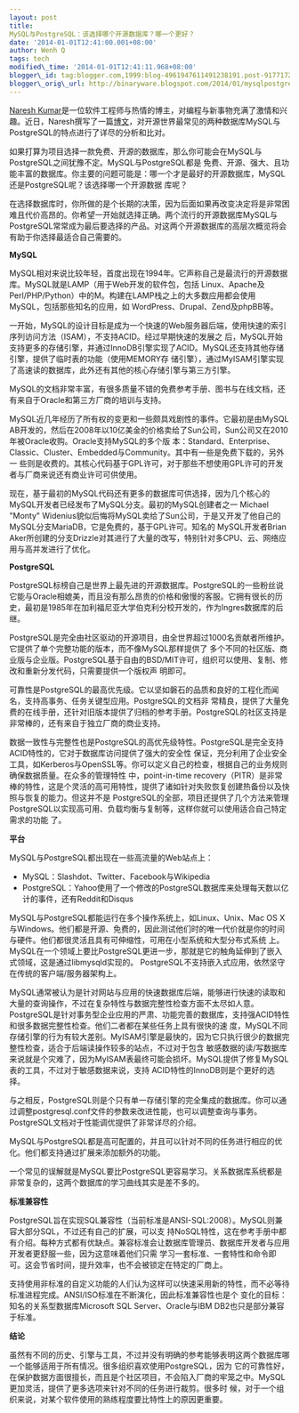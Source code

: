 ```yaml
--- 
layout: post 
title:
MySQL与PostgreSQL：该选择哪个开源数据库？哪一个更好？ 
date: '2014-01-01T12:41:00.001+08:00' 
author: Wenh Q
tags: tech
modified\_time: '2014-01-01T12:41:11.968+08:00' 
blogger\_id: tag:blogger.com,1999:blog-4961947611491238191.post-917717216473128347
blogger\_orig\_url: http://binaryware.blogspot.com/2014/01/mysqlpostgresql.html
--- 
```

[Naresh
Kumar](http://theprofessionalspoint.blogspot.in/p/technologies-delphi-2010-and-xe2.html)是一位软件工程师与热情的博主，对编程与新事物充满了激情和兴趣。近日，Naresh撰写了一篇[博文](http://theprofessionalspoint.blogspot.in/2013/12/mysql-vs-postgresql-which-open-source.html)，对开源世界最常见的两种数据库MySQL与PostgreSQL的特点进行了详尽的分析和比对。

如果打算为项目选择一款免费、开源的数据库，那么你可能会在MySQL与PostgreSQL之间犹豫不定。MySQL与PostgreSQL都是
免费、开源、强大、且功能丰富的数据库。你主要的问题可能是：哪一个才是最好的开源数据库，MySQL还是PostgreSQL呢？该选择哪一个开源数据
库呢？

在选择数据库时，你所做的是个长期的决策，因为后面如果再改变决定将是非常困难且代价高昂的。你希望一开始就选择正确。两个流行的开源数据库MySQL与PostgreSQL常常成为最后要选择的产品。对这两个开源数据库的高层次概览将会有助于你选择最适合自己需要的。

**MySQL**

MySQL相对来说比较年轻，首度出现在1994年。它声称自己是最流行的开源数据库。MySQL就是LAMP（用于Web开发的软件包，包括
Linux、Apache及Perl/PHP/Python）中的M。构建在LAMP栈之上的大多数应用都会使用MySQL，包括那些知名的应用，如
WordPress、Drupal、Zend及phpBB等。

一开始，MySQL的设计目标是成为一个快速的Web服务器后端，使用快速的索引序列访问方法（ISAM），不支持ACID。经过早期快速的发展之
后，MySQL开始支持更多的存储引擎，并通过InnoDB引擎实现了ACID。MySQL还支持其他存储引擎，提供了临时表的功能（使用MEMORY存
储引擎），通过MyISAM引擎实现了高速读的数据库，此外还有其他的核心存储引擎与第三方引擎。

MySQL的文档非常丰富，有很多质量不错的免费参考手册、图书与在线文档，还有来自于Oracle和第三方厂商的培训与支持。

MySQL近几年经历了所有权的变更和一些颇具戏剧性的事件。它最初是由MySQL
AB开发的，然后在2008年以10亿美金的价格卖给了Sun公司，Sun公司又在2010年被Oracle收购。Oracle支持MySQL的多个版
本：Standard、Enterprise、Classic、Cluster、Embedded与Community。其中有一些是免费下载的，另外一
些则是收费的。其核心代码基于GPL许可，对于那些不想使用GPL许可的开发者与厂商来说还有商业许可可供使用。

现在，基于最初的MySQL代码还有更多的数据库可供选择，因为几个核心的MySQL开发者已经发布了MySQL分支。最初的MySQL创建者之一
Michael "Monty"
Widenius貌似后悔将MySQL卖给了Sun公司，于是又开发了他自己的MySQL分支MariaDB，它是免费的，基于GPL许可。知名的
MySQL开发者Brian
Aker所创建的分支Drizzle对其进行了大量的改写，特别针对多CPU、云、网络应用与高并发进行了优化。

**PostgreSQL**

PostgreSQL标榜自己是世界上最先进的开源数据库。PostgreSQL的一些粉丝说它能与Oracle相媲美，而且没有那么昂贵的价格和傲慢的客服。它拥有很长的历史，最初是1985年在加利福尼亚大学伯克利分校开发的，作为Ingres数据库的后继。

PostgreSQL是完全由社区驱动的开源项目，由全世界超过1000名贡献者所维护。它提供了单个完整功能的版本，而不像MySQL那样提供了
多个不同的社区版、商业版与企业版。PostgreSQL基于自由的BSD/MIT许可，组织可以使用、复制、修改和重新分发代码，只需要提供一个版权声
明即可。

可靠性是PostgreSQL的最高优先级。它以坚如磐石的品质和良好的工程化而闻名，支持高事务、任务关键型应用。PostgreSQL的文档非
常精良，提供了大量免费的在线手册，还针对旧版本提供了归档的参考手册。PostgreSQL的社区支持是非常棒的，还有来自于独立厂商的商业支持。

数据一致性与完整性也是PostgreSQL的高优先级特性。PostgreSQL是完全支持ACID特性的，它对于数据库访问提供了强大的安全性
保证，充分利用了企业安全工具，如Kerberos与OpenSSL等。你可以定义自己的检查，根据自己的业务规则确保数据质量。在众多的管理特性
中，point-in-time
recovery（PITR）是非常棒的特性，这是个灵活的高可用特性，提供了诸如针对失败恢复创建热备份以及快照与恢复的能力。但这并不是
PostgreSQL的全部，项目还提供了几个方法来管理PostgreSQL以实现高可用、负载均衡与复制等，这样你就可以使用适合自己特定需求的功能
了。

**平台**

MySQL与PostgreSQL都出现在一些高流量的Web站点上：


-   MySQL：Slashdot、Twitter、Facebook与Wikipedia
-   PostgreSQL：Yahoo使用了一个修改的PostgreSQL数据库来处理每天数以亿计的事件，还有Reddit和Disqus

MySQL与PostgreSQL都能运行在多个操作系统上，如Linux、Unix、Mac OS
X与Windows。他们都是开源、免费的，因此测试他们时的唯一代价就是你的时间与硬件。他们都很灵活且具有可伸缩性，可用在小型系统和大型分布式系统
上。MySQL在一个领域上要比PostgreSQL更进一步，那就是它的触角延伸到了嵌入式领域，这是通过libmysqld实现的。
PostgreSQL不支持嵌入式应用，依然坚守在传统的客户端/服务器架构上。

MySQL通常被认为是针对网站与应用的快速数据库后端，能够进行快速的读取和大量的查询操作，不过在复杂特性与数据完整性检查方面不太尽如人意。
PostgreSQL是针对事务型企业应用的严肃、功能完善的数据库，支持强ACID特性和很多数据完整性检查。他们二者都在某些任务上具有很快的速
度，MySQL不同存储引擎的行为有较大差别。MyISAM引擎是最快的，因为它只执行很少的数据完整性检查，适合于后端读操作较多的站点，不过对于包含
敏感数据的读/写数据库来说就是个灾难了，因为MyISAM表最终可能会损坏。MySQL提供了修复MySQL表的工具，不过对于敏感数据来说，支持
ACID特性的InnoDB则是个更好的选择。

与之相反，PostgreSQL则是个只有单一存储引擎的完全集成的数据库。你可以通过调整postgresql.conf文件的参数来改进性能，也可以调整查询与事务。PostgreSQL文档对于性能调优提供了非常详尽的介绍。

MySQL与PostgreSQL都是高可配置的，并且可以针对不同的任务进行相应的优化。他们都支持通过扩展来添加额外的功能。

一个常见的误解就是MySQL要比PostgreSQL更容易学习。关系数据库系统都是非常复杂的，这两个数据库的学习曲线其实是差不多的。

**标准兼容性**

PostgreSQL旨在实现SQL兼容性（当前标准是ANSI-SQL:2008）。MySQL则兼容大部分SQL，不过还有自己的扩展，可以支
持NoSQL特性，这在参考手册中都有介绍。每种方式都有优缺点。兼容标准会让数据库管理员、数据库开发者与应用开发者更舒服一些，因为这意味着他们只需
学习一套标准、一套特性和命令即可。这会节省时间，提升效率，也不会被锁定在特定的厂商上。

支持使用非标准的自定义功能的人们认为这样可以快速采用新的特性，而不必等待标准进程完成。ANSI/ISO标准在不断演化，因此标准兼容性也是个
变化的目标：知名的关系型数据库Microsoft SQL Server、Oracle与IBM
DB2也只是部分兼容于标准。

**结论**

虽然有不同的历史、引擎与工具，不过并没有明确的参考能够表明这两个数据库哪一个能够适用于所有情况。很多组织喜欢使用PostgreSQL，因为
它的可靠性好，在保护数据方面很擅长，而且是个社区项目，不会陷入厂商的牢笼之中。MySQL更加灵活，提供了更多选项来针对不同的任务进行裁剪。很多时
候，对于一个组织来说，对某个软件使用的熟练程度要比特性上的原因更重要。
